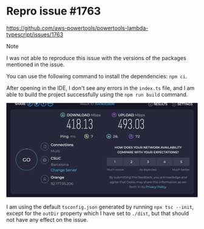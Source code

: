 # Repro issue #1763

https://github.com/aws-powertools/powertools-lambda-typescript/issues/1763

> [!note]
> I was not able to reproduce this issue with the versions of the packages mentioned in the issue.

You can use the following command to install the dependencies: `npm ci`.

After opening in the IDE, I don't see any errors in the `index.ts` file, and I am able to build the project successfully using the `npm run build` command.

![IDE](./screenshot.png)

I am using the default `tsconfig.json` generated by running `npx tsc --init`, except for the `outDir` property which I have set to `./dist`, but that should not have any effect on the issue. 